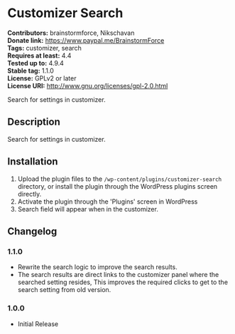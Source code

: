 # Customizer Search #
**Contributors:** brainstormforce, Nikschavan  
**Donate link:** https://www.paypal.me/BrainstormForce  
**Tags:** customizer, search  
**Requires at least:** 4.4  
**Tested up to:** 4.9.4  
**Stable tag:** 1.1.0  
**License:** GPLv2 or later  
**License URI:** http://www.gnu.org/licenses/gpl-2.0.html  

Search for settings in customizer.

## Description ##

Search for settings in customizer.

## Installation ##

1. Upload the plugin files to the `/wp-content/plugins/customizer-search` directory, or install the plugin through the WordPress plugins screen directly.
1. Activate the plugin through the 'Plugins' screen in WordPress
1. Search field will appear when in the customizer.

## Changelog ##

### 1.1.0 ###
- Rewrite the search logic to improve the search results.
- The search results are direct links to the customizer panel where the searched setting resides, This improves the required clicks to get to the search setting from old version.

### 1.0.0 ###
- Initial Release
